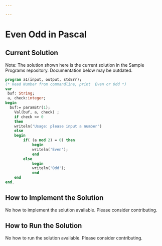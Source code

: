 ```yaml
---

---
```


# Even Odd in Pascal

## Current Solution

Note: The solution shown here is the current solution in the Sample Programs repository. Documentation below may be outdated.

```Pascal
program a1(input, output, stdErr);
(* Read Number from commandline, print  Even or Odd *)
var
 buf: String;
 a, check:integer;
begin    
  buf:= paramStr(1);
    Val(buf, a, check) ;
    if check <> 0
    then
    writeln('Usage: please input a number')
    else
    begin
        if( (a mod 2) = 0) then
            begin
            writeln('Even'); 
            end         
        else
            begin
            writeln('Odd'); 
            end
    end
end.

```

## How to Implement the Solution

No how to implement the solution available. Please consider contributing.

## How to Run the Solution

No how to run the solution available. Please consider contributing.